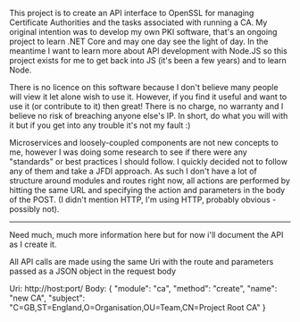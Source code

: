 This project is to create an API interface to OpenSSL for managing Certificate Authorities and the tasks associated with running a CA. My original intention was to develop my own PKI software, that's an ongoing project to learn .NET Core and may one day see the light of day. In the meantime I want to learn more about API development with Node.JS so this project exists for me to get back into JS (it's been a few years) and to learn Node.

There is no licence on this software because I don't believe many people will view it let alone wish to use it. However, if you find it useful and want to use it (or contribute to it) then great! There is no charge, no warranty and I believe no risk of breaching anyone else's IP. In short, do what you will with it but if you get into any trouble it's not my fault  :)

Microservices and loosely-coupled components are not new concepts to me, however I was doing some research to see if there were any "standards" or best practices I should follow. I quickly decided not to follow any of them and take a JFDI approach. As such I don't have a lot of structure around modules and routes right now, all actions are performed by hitting the same URL and specifying the action and parameters in the body of the POST. (I didn't mention HTTP, I'm using HTTP, probably obvious - possibly not).

<hr/>

Need much, much more information here but for now i'll document the API as I create it.

All API calls are made using the same Uri with the route and parameters passed as a
JSON object in the request body

Uri: http://host:port/
Body:
{
  "module": "ca",
  "method": "create",
  "name": "new CA",
  "subject": "C=GB,ST=England,O=Organisation,OU=Team,CN=Project Root CA"
}
